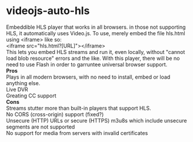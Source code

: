 # videojs-auto-hls
Embeddible HLS player that works in all browsers. in those not supporting HLS, it automatically uses Video.js. To use, merely embed the file hls.html using &lt;iframe> like so:
<br />
&lt;iframe src="hls.html?[URL]">&lt;/iframe>
<br />
This lets you embed HLS streams and run it, even locally, without "cannot load blob resource" errors and the like. With this player, there will be no need to use Flash in order to garruntee universal browser support.
<br />
<b>Pros</b><br />
Plays in all modern browsers, with no need to install, embed or load anything else.<br />
Live DVR<br />
Greating CC support<br />
<b>Cons</b><br />
Streams stutter more than built-in players that support HLS.<br />
No CORS (cross-origin) support (fixed?)<br />
Unsecure (HTTP) URLs or secure (HTTPS) m3u8s which include unsecure segments are not supported<br />
No support for media from servers with invalid certificates

